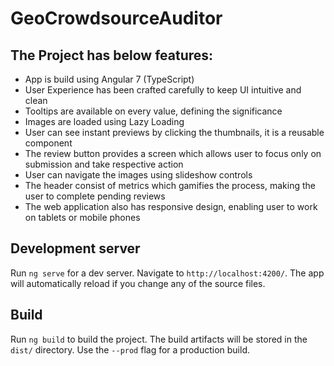 # GeoCrowdsourceAuditor

## The Project has below features:
- App is build using Angular 7 (TypeScript)
- User Experience has been crafted carefully to keep UI intuitive and clean
- Tooltips are available on every value, defining the significance
- Images are loaded using Lazy Loading
- User can see instant previews by clicking the thumbnails, it is a reusable component
- The review button provides a screen which allows user to focus only on submission and take respective action
- User can navigate the images using slideshow controls
- The header consist of metrics which gamifies the process, making the user to complete pending reviews
- The web application also has responsive design, enabling user to work on tablets or mobile phones

## Development server

Run `ng serve` for a dev server. Navigate to `http://localhost:4200/`. The app will automatically reload if you change any of the source files.

## Build

Run `ng build` to build the project. The build artifacts will be stored in the `dist/` directory. Use the `--prod` flag for a production build.
